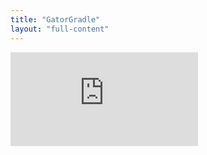 ```yaml
---
title: "GatorGradle"
layout: "full-content"
---
```


<script text="text/javascript">
function resize(iframe) {
    var fullElementId = "gatorgradle-website"
    var content = document.getElementById("content");
    var fullElement = document.getElementById(fullElementId);
    content.style.padding = 0;
    content.style.margin = 0;

    fullElement.style.height = 0 + "px";
    fullElement.style.width = 0 + "px";
    iframe.style.width = 0 + "px";
    iframe.style.height = 0 + "px";


    console.log("resized");
    fullElement.style.height = content.clientHeight + "px";
    fullElement.style.width = content.clientWidth + "px";
    iframe.style.width = content.clientWidth + "px";
    iframe.style.height = content.clientHeight + "px";
}
</script>

<div id="gatorgradle-website" class="full-content">
    <iframe id="website-iframe" frameborder="0" src="https://gatoreducator.github.io/gatorgradle/">
    Failed to display project -- visit the [GatorGradle](https://gatoreducator.github.io/gatorgradle/) website for more information!
    </iframe>
</div>

<style type="text/css">
#gatorgradle-website {
    overflow:hidden;
}
</style>


<script defer="defer" text="text/javascript">

iframe = document.getElementById("website-iframe");
window.addEventListener("resize", function(){resize(iframe);});
resize(iframe);
</script>

